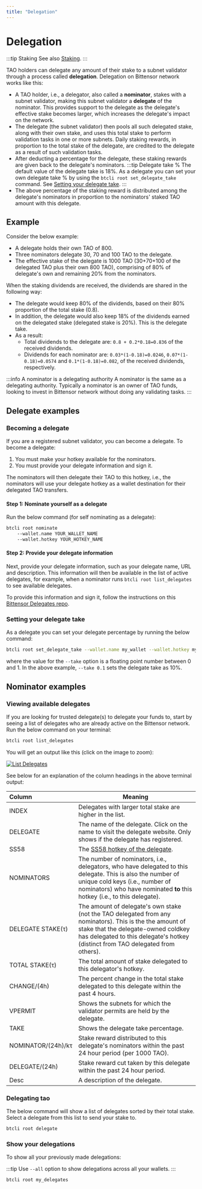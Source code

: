 ```yaml
---
title: "Delegation"
---
```


# Delegation

:::tip Staking
See also [Staking](subnets/register-and-participate.md#staking).
:::

TAO holders can delegate any amount of their stake to a subnet validator through a process called **delegation**. Delegation on Bittensor network works like this:

- A TAO holder, i.e., a delegator, also called a **nominator**, stakes with a subnet validator, making this subnet validator a **delegate** of the nominator. This provides support to the delegate as the delegate's effective stake becomes larger, which increases the delegate's impact on the network.
- The delegate (the subnet validator) then pools all such delegated stake, along with their own stake, and uses this total stake to perform validation tasks in one or more subnets. Daily staking rewards, in proportion to the total stake of the delegate, are credited to the delegate as a result of such validation tasks.
- After deducting a percentage for the delegate, these staking rewards are given back to the delegate's nominators. 
:::tip Delegate take %
The default value of the delegate take is 18%. As a delegate you can set your own delegate take % by using the `btcli root set_delegate_take` command. See [Setting your delegate take](#setting-your-delegate-take).
:::
- The above percentage of the staking reward is distributed among the delegate's nominators in proportion to the nominators' staked TAO amount with this delegate.

## Example
Consider the below example:
- A delegate holds their own TAO of 800.
- Three nominators delegate 30, 70 and 100 TAO to the delegate.
- The effective stake of the delegate is 1000 TAO (30+70+100 of the delegated TAO plus their own 800 TAO), comprising of 80% of delegate's own and remaining 20% from the nominators.

When the staking dividends are received, the dividends are shared in the following way:
- The delegate would keep 80% of the dividends, based on their 80% proportion of the total stake (0.8).
- In addition, the delegate would also keep 18% of the dividends earned on the delegated stake (delegated stake is 20%). This is the delegate take.
- As a result:
  - Total dividends to the delegate are: `0.8 + 0.2*0.18=0.836` of the received dividends.
  - Dividends for each nominator are: `0.03*(1-0.18)=0.0246`, `0.07*(1-0.18)=0.0574` and  `0.1*(1-0.18)=0.082`, of the received dividends, respectively.

:::info A nominator is a delegating authority
A nominator is the same as a delegating authority. Typically a nominator is an owner of TAO funds, looking to invest in Bittensor network without doing any validating tasks.
:::

## Delegate examples

### Becoming a delegate

If you are a registered subnet validator, you can become a delegate. To become a delegate:
1. You must make your hotkey available for the nominators. 
2. You must provide your delegate information and sign it.

The nominators will then delegate their TAO to this hotkey, i.e., the nominators will use your delegate hotkey as a wallet destination for their delegated TAO transfers.

#### Step 1: Nominate yourself as a delegate

Run the below command (for self nominating as a delegate):

```bash
btcli root nominate
    --wallet.name YOUR_WALLET_NAME
    --wallet.hotkey YOUR_HOTKEY_NAME
```

#### Step 2: Provide your delegate information 

Next, provide your delegate information, such as your delegate name, URL and description. This information will then be available in the list of active delegates, for example, when a nominator runs `btcli root list_delegates` to see available delegates. 

To provide this information and sign it, follow the instructions on this [Bittensor Delegates repo](https://github.com/opentensor/bittensor-delegates#2023-03-23---first-version).

### Setting your delegate take

As a delegate you can set your delegate percentage by running the below command:

```bash
btcli root set_delegate_take --wallet.name my_wallet --wallet.hotkey my_hotkey --take 0.1
```
where the value for the `--take` option is a floating point number between 0 and 1. In the above example, `--take 0.1` sets the delegate take as 10%.

## Nominator examples

### Viewing available delegates 

If you are looking for trusted delegate(s) to delegate your funds to, start by seeing a list of delegates who are already active on the Bittensor network. Run the below command on your terminal:  

```bash
btcli root list_delegates
```

You will get an output like this (click on the image to zoom):

[![List Delegates](/img/docs/list_delegates_screenshot.png 'Output of List Delegates')](/img/docs/list_delegates_screenshot.png)

See below for an explanation of the column headings in the above terminal output:

| Column | Meaning                                                 |
| :------ | ------------------------------------------------------------|
| INDEX   | Delegates with larger total stake are higher in the list. |
| DELEGATE | The name of the delegate. Click on the name to visit the delegate website. Only shows if the delegate has registered. |
| SS58    | The [SS58 hotkey of the delegate](../getting-started/wallets#list-all-the-local-wallets).                       |
| NOMINATORS    | The number of nominators, i.e., delegators, who have delegated to this delegate. This is also the number of unique cold keys (i.e., number of nominators) who have nominated **to** this hotkey (i.e., to this delegate).                       |
| DELEGATE STAKE(τ)    | The amount of delegate's own stake (not the TAO delegated from any nominators). This is the the amount of stake that the delegate-owned coldkey has delegated to this delegate's hotkey (distinct from TAO delegated from others).                       |
| TOTAL STAKE(τ)    | The total amount of stake delegated to this delegator's hotkey.                       |
| CHANGE/(4h)     | The percent change in the total stake delegated to this delegate within the past 4 hours.                       |                   |
| VPERMIT    | Shows the subnets for which the validator permits are held by the delegate. 
| TAKE    | Shows the delegate take percentage.                      |
| NOMINATOR/(24h)/kτ    | Stake reward distributed to this delegate's nominators within the past 24 hour period (per 1000 TAO). |
| DELEGATE/(24h)    | Stake reward cut taken by this delegate within the past 24 hour period.                        |
| Desc    | A description of the delegate.                     |

### Delegating tao

The below command will show a list of delegates sorted by their total stake. Select a delegate from this list to send your stake to.
```bash 
btcli root delegate
```

### Show your delegations 

To show all your previously made delegations:

:::tip
Use `--all` option to show delegations across all your wallets.
:::

```bash
btcli root my_delegates
```


